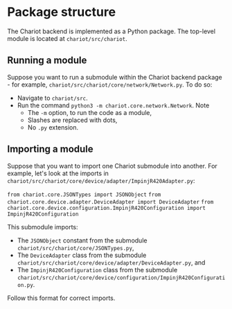 # Package structure

The Chariot backend is implemented as a Python package. The top-level module is located at `chariot/src/chariot`.

## Running a module

Suppose you want to run a submodule within the Chariot backend package - for example, `chariot/src/chariot/core/network/Network.py`. To do so:

* Navigate to `chariot/src`.
* Run the command `python3 -m chariot.core.network.Network`. Note
	* The `-m` option, to run the code as a module,
	* Slashes are replaced with dots,
	* No `.py` extension.

## Importing a module

Suppose that you want to import one Chariot submodule into another. For example, let's look at the imports in `chariot/src/chariot/core/device/adapter/ImpinjR420Adapter.py`:

`from chariot.core.JSONTypes import JSONObject`
`from chariot.core.device.adapter.DeviceAdapter import DeviceAdapter`
`from chariot.core.device.configuration.ImpinjR420Configuration import ImpinjR420Configuration`

This submodule imports:

* The `JSONObject` constant from the submodule `chariot/src/chariot/core/JSONTypes.py`,
* The `DeviceAdapter` class from the submodule `chariot/src/chariot/core/device/adapter/DeviceAdapter.py`, and
* The `ImpinjR420Configuration` class from the submodule `chariot/src/chariot/core/device/configuration/ImpinjR420Configuration.py`.

Follow this format for correct imports.
